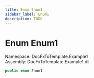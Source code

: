 ```yaml
---
title: Enum Enum1
sidebar_label: Enum1
description: TODO
---
```


# Enum Enum1
Namespace: DocFxToTemplate.Example1   
Assembly: DocFxToTemplate.Example1.dll
    
   

```csharp title="src/example/DocFxToTemplate.Example1/Enum1.cs#2" 
public enum Enum1
```

   

   

   

   

   

   

   

   

   